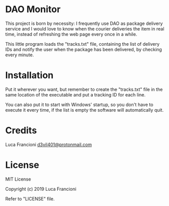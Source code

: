 # DAO Monitor

This project is born by necessity: I frequently use DAO as package delivery service and I would love to know when the 
courier deliveries the item in real time, instead of refreshing the web page every once in a while.

This little program loads the "tracks.txt" file, containing the list of delivery IDs and notify the user when the
package has been delivered, by checking every minute.

# Installation

Put it wherever you want, but remember to create the "tracks.txt" file in the same location of the executable and put a tracking ID for each line.

You can also put it to start with Windows' startup, so you don't have to execute it every time, if the list is empty the software will automatically quit.

# Credits

Luca Francioni <d3vil401@protonmail.com>

# License

MIT License

Copyright (c) 2019 Luca Francioni

Refer to "LICENSE" file.
